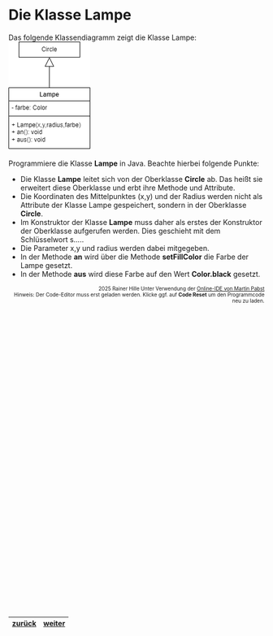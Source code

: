   <meta charset="utf-8" />
  <title>Informatik</title>
  <link rel="stylesheet" href="https://Hi2272.github.io/StyleMD.css">
 
 # Die Klasse Lampe
 Das folgende Klassendiagramm zeigt die Klasse Lampe:  
![alt text](KlassendiagrammLampe.png)

Programmiere die Klasse **Lampe** in Java. Beachte hierbei folgende Punkte:  

- Die Klasse **Lampe** leitet sich von der Oberklasse **Circle** ab. Das heißt sie erweitert diese Oberklasse und erbt ihre Methode und Attribute. 
- Die Koordinaten des Mittelpunktes (x,y) und der Radius werden nicht als Attribute der Klasse Lampe gespeichert, sondern in der Oberklasse **Circle**. 
- Im Konstruktor der Klasse **Lampe** muss daher als erstes der Konstruktor der Oberklasse aufgerufen werden. Dies geschieht mit dem Schlüsselwort s.....
- Die Parameter x,y und radius werden dabei mitgegeben.
- In der Methode **an** wird über die Methode **setFillColor** die Farbe der Lampe gesetzt.
- In der Methode **aus** wird diese Farbe auf den Wert **Color.black** gesetzt.
  

<div id="quelle" style="font-size: x-small; text-align: right;">
    2025 Rainer Hille  Unter Verwendung der  <a href='https://www.online-ide.de/'>Online-IDE von Martin Pabst</a><br>Hinweis: Der Code-Editor muss erst geladen werden. Klicke ggf. auf <b>Code Reset</b> um den Programmcode neu zu laden.

  </div>
  
  <section>
    <iframe
    srcdoc="<script>window.jo_doc = window.frameElement.textContent;</script><script src='https://Hi2272.github.io/include/js/includeide/includeIDE.js'></script>"
    width="100%" height="600" frameborder="0">
    {'id': 'Java', 'speed': 2000, 
    'withBottomPanel': true ,'withPCode': false ,'withConsole': true ,
    'withFileList': true ,'withErrorList': true}
    <script id="javaCode" type="plain/text" title="Lampe.java" src="LampeLeer.java"></script>
   </iframe>
</section>

| [zurück](../index.html) | [weiter](../04Verkehrsampel.html) | 
| --- | ---- |
